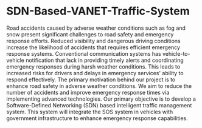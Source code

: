 # SDN-Based-VANET-Traffic-System

Road accidents caused by adverse weather conditions such as fog and snow present significant challenges to road safety and emergency response efforts.
Reduced visibility and dangerous driving conditions increase the likelihood of accidents that requires efficient emergency response systems.
Conventional communication systems has vehicle-to-vehicle notification that lack in providing timely alerts and coordinating emergency responses during harsh weather conditions.
This leads to increased risks for drivers and delays in emergency services' ability to respond effectively.
The primary motivation behind our project is to enhance road safety in adverse weather conditions.
We aim to reduce the number of accidents and improve emergency response times via implementing advanced technologies.
Our primary objective is to develop a Software-Defined Networking (SDN) based intelligent traffic management system.
This system will integrate the SOS system in vehicles with government infrastructure to enhance emergency response capabilities.

